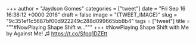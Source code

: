 
+++
author = "Jaydson Gomes"
categories = ["tweet"]
date = "Fri Sep 16 16:38:12 +0000 2016"
draft = false
image = "{TWEET_IMAGE}"
slug = "9c351ef1c5687bf00d922249c288d099665bb8b4"
tags = ["tweet"]
title = """#NowPlaying Shape Shift w..."""
+++
#NowPlaying Shape Shift with Me by Against Me! ♫ https://t.co/Sfpq1DZEtt

